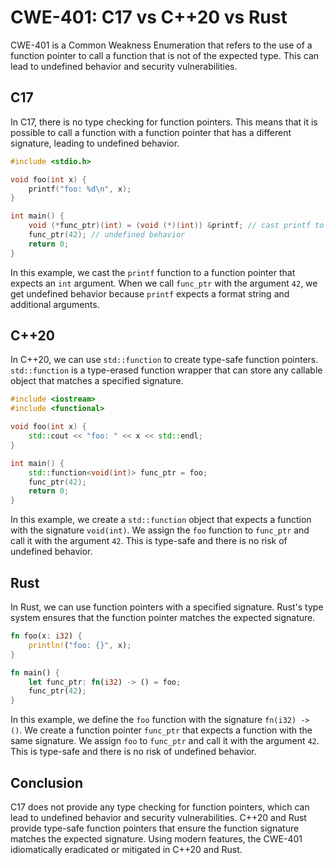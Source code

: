 # CWE-401: C17 vs C++20 vs Rust

CWE-401 is a Common Weakness Enumeration that refers to the use of a function pointer to call a 
function that is not of the expected type. This can lead to undefined behavior and security 
vulnerabilities.

## C17

In C17, there is no type checking for function pointers. This means that it is possible to call a 
function with a function pointer that has a different signature, leading to undefined behavior.

```c
#include <stdio.h>

void foo(int x) {
    printf("foo: %d\n", x);
}

int main() {
    void (*func_ptr)(int) = (void (*)(int)) &printf; // cast printf to a function pointer
    func_ptr(42); // undefined behavior
    return 0;
}
```

In this example, we cast the `printf` function to a function pointer that expects an `int` 
argument. When we call `func_ptr` with the argument `42`, we get undefined behavior because 
`printf` expects a format string and additional arguments.

## C++20

In C++20, we can use `std::function` to create type-safe function pointers. `std::function` is a 
type-erased function wrapper that can store any callable object that matches a specified signature.

```cpp
#include <iostream>
#include <functional>

void foo(int x) {
    std::cout << "foo: " << x << std::endl;
}

int main() {
    std::function<void(int)> func_ptr = foo;
    func_ptr(42);
    return 0;
}
```

In this example, we create a `std::function` object that expects a function with the signature 
`void(int)`. We assign the `foo` function to `func_ptr` and call it with the argument `42`. This is 
type-safe and there is no risk of undefined behavior.

## Rust

In Rust, we can use function pointers with a specified signature. Rust's type system ensures that 
the function pointer matches the expected signature.

```rust
fn foo(x: i32) {
    println!("foo: {}", x);
}

fn main() {
    let func_ptr: fn(i32) -> () = foo;
    func_ptr(42);
}
```

In this example, we define the `foo` function with the signature `fn(i32) -> ()`. We create a 
function pointer `func_ptr` that expects a function with the same signature. We assign `foo` to 
`func_ptr` and call it with the argument `42`. This is type-safe and there is no risk of undefined 
behavior.

## Conclusion

C17 does not provide any type checking for function pointers, which can lead to undefined behavior 
and security vulnerabilities. C++20 and Rust provide type-safe function pointers that ensure the 
function signature matches the expected signature. Using modern features, the CWE-401 idiomatically 
eradicated or mitigated in C++20 and Rust.
